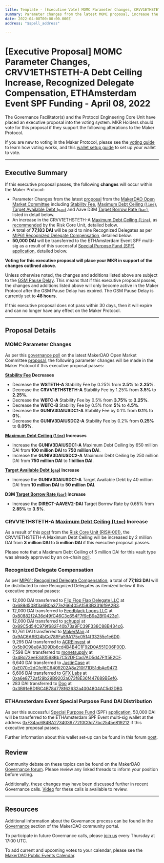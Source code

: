 ```yaml
---
title: Template - [Executive Vote] MOMC Parameter Changes, CRVV1ETHSTETH-A Debt Ceiling Increase, Recognized Delegate Compensation, ETHAmsterdam Event SPF Funding - April 08, 2022
summary: Parameter changes from the latest MOMC proposal, increase the CRVV1ETHSTETH-A Maximum Debt Ceiling, Recognized Delegate Compensation for March, fund the multi-sig for the ETHAmsterdam Event SPF.
date: 2022-04-08T00:00:00.000Z
address: "$spell_address"

---
```

# [Executive Proposal] MOMC Parameter Changes, CRVV1ETHSTETH-A Debt Ceiling Increase, Recognized Delegate Compensation, ETHAmsterdam Event SPF Funding - April 08, 2022

The Governance Facilitator(s) and the Protocol Engineering Core Unit have placed an executive proposal into the voting system. MKR Holders should vote for this proposal if they support the following alterations to the Maker Protocol.

If you are new to voting in the Maker Protocol, please see the [voting guide](https://community-development.makerdao.com/en/learn/governance/how-voting-works/) to learn how voting works, and this [wallet setup guide](https://community-development.makerdao.com/en/learn/governance/voting-setup/) to set up your wallet to vote.

---

## Executive Summary

If this executive proposal passes, the following **changes** will occur within the Maker Protocol:
- Parameter Changes from the latest [proposal](https://forum.makerdao.com/t/parameter-changes-proposal-ppg-omc-001-31-march-2022/14347) from the [MakerDAO Open Market Committee](https://forum.makerdao.com/t/parameter-proposal-group-makerdao-open-market-committee/7355) including [Stability Fee](https://manual.makerdao.com/parameter-index/vault-risk/param-stability-fee), [Maximum Debt Ceiling (`line`)](https://manual.makerdao.com/module-index/module-dciam#maximum-debt-ceiling-line), [Target Available Debt (`gap`)](https://manual.makerdao.com/module-index/module-dciam#target-available-debt-gap) and Aave D3M [Target Borrow Rate (`bar`)](https://manual.makerdao.com/module-index/module-dai-direct-deposit#target-borrow-rate-bar), listed in detail below.
- An increase in the CRVV1ETHSTETH-A [Maximum Debt Ceiling (`line`)](https://manual.makerdao.com/module-index/module-dciam#maximum-debt-ceiling-line), as [recommended](https://forum.makerdao.com/t/immediate-short-term-parameter-changes-proposal-for-crvv1ethsteth-a-dc-and-gap-increase/14476) by the Risk Core Unit, detailed below.
- A total of **77,183 DAI** will be paid to nine Recognized Delegates as per [MIP61 Recognized Delegate Compensation](https://mips.makerdao.com/mips/details/MIP61), detailed below.
- **50,000 DAI** will be transferred to the ETHAmsterdam Event SPF multi-sig as a result of this successful [Special Purpose Fund (SPF) application](https://mips.makerdao.com/mips/details/MIP55c3SP3), detailed below.

**Voting for this executive proposal will place your MKR in support of the changes outlined above.**

Unless otherwise noted, the changes and additions listed above are subject to the [GSM Pause Delay](https://manual.makerdao.com/parameter-index/core/param-gsm-pause-delay). This means that if this executive proposal passes, the changes and additions listed above will only become active in the Maker Protocol after the GSM Pause Delay has expired. The GSM Pause Delay is currently set to **48 hours**.

If this executive proposal does not pass within 30 days, then it will expire and can no longer have any effect on the Maker Protocol.

---

## Proposal Details

### MOMC Parameter Changes

As per this [governance poll](https://vote.makerdao.com/polling/QmdS8mCx) on the latest MakerDAO Open Market Committee [proposal](https://forum.makerdao.com/t/parameter-changes-proposal-ppg-omc-001-31-march-2022/14347), the following parameter changes will be made in the Maker Protocol if this executive proposal passes:

**[Stability Fee](https://manual.makerdao.com/parameter-index/vault-risk/param-stability-fee) Decreases**
- Decrease the **WSTETH-A** Stability Fee by 0.25% from **2.5%** to **2.25%**.
- Decrease the **CRVV1ETHSTETH-A** Stability Fee by 1.25% from **3.5%** to **2.25%**.
- Decrease the **WBTC-A** Stability Fee by 0.5% from **3.75%** to **3.25%**.
- Decrease the **WBTC-B** Stability Fee by 0.5% from **5%** to **4.5%**.
- Decrease the **GUNIV3DAIUSDC1-A** Stability Fee by 0.1% from **0.1%** to **0%**.
- Decrease the **GUNIV3DAIUSDC2-A** Stability Fee by 0.2% from **0.25%** to **0.05%**.

**[Maximum Debt Ceiling (`line`)](https://manual.makerdao.com/module-index/module-dciam#maximum-debt-ceiling-line) Increases**
- Increase the **GUNIV3DAIUSDC1-A** Maximum Debt Ceiling by 650 million DAI from **100 million DAI** to **750 million DAI**.
- Increase the **GUNIV3DAIUSDC2-A** Maximum Debt Ceiling by 250 million DAI from **750 million DAI** to **1 billion DAI**.

**[Target Available Debt (`gap`)](https://manual.makerdao.com/module-index/module-dciam#target-available-debt-gap) Increase**
- Increase the **GUNIV3DAIUSDC1-A** Target Available Debt by 40 million DAI from **10 million DAI** to **50 million DAI**.

**D3M [Target Borrow Rate (`bar`)](https://manual.makerdao.com/module-index/module-dai-direct-deposit#target-borrow-rate-bar) Increase**
- Increase the **DIRECT-AAVEV2-DAI** Target Borrow Rate by 0.65% from **2.85%** to **3.5%**.

### CRVV1ETHSTETH-A [Maximum Debt Ceiling (`line`)](https://manual.makerdao.com/module-index/module-dciam#maximum-debt-ceiling-line) Increase

As a result of this [post](https://forum.makerdao.com/t/immediate-short-term-parameter-changes-proposal-for-crvv1ethsteth-a-dc-and-gap-increase/14476) from the [Risk Core Unit (RISK-001)](https://mips.makerdao.com/mips/details/MIP39c2SP2), the CRVV1ETHSTETH-A Maximum Debt Ceiling will be increased by 2 million DAI from **3 million DAI** to **5 million DAI** if this executive proposal passes.

Please note that a Maximum Debt Ceiling of 5 million DAI for this vault type was already approved by an on-chain [poll](https://vote.makerdao.com/polling/Qmek9vzo).

### Recognized Delegate Compensation

As per [MIP61: Recognized Delegate Compensation](https://mips.makerdao.com/mips/details/MIP61), a total of **77,183 DAI** will be distributed to nine Recognized Delegates as itemized below if this executive proposal passes:

* 12,000 DAI transferred to [Flip Flop Flap Delegate LLC](https://vote.makerdao.com/address/0xaf8aa6846539033eaf0c3ca4c9c7373e370e039b) at [0x688d508f3a6B0a377e266405A1583B3316f9A2B3](https://etherscan.io/address/0x688d508f3a6B0a377e266405A1583B3316f9A2B3).
* 12,000 DAI transferred to [Feedblack Loops LLC](https://vote.makerdao.com/address/0x845b36e1e4f41a361dd711bda8ea239bf191fe95) at [0x80882f2A36d49fC46C3c654F7f9cB9a2Bf0423e1](https://etherscan.io/address/0x80882f2A36d49fC46C3c654F7f9cB9a2Bf0423e1).
* 12,000 DAI transferred to [schuppi](https://vote.makerdao.com/address/0xb21e535fb349e4ef0520318acfe589e174b0126b) at [0x89C5d54C979f682F40b73a9FC39F338C88B434c6](https://etherscan.io/address/0x89C5d54C979f682F40b73a9FC39F338C88B434c6).
* 10,761 DAI transferred to [MakerMan](https://vote.makerdao.com/address/0x22d5294a23d49294bf11d9db8beda36e104ad9b3) at [0x9AC6A6B24bCd789Fa59A175c0514f33255e1e6D0](https://etherscan.io/address/0x9AC6A6B24bCd789Fa59A175c0514f33255e1e6D0).
* 9,295 DAI transferred to [ACREInvest](https://vote.makerdao.com/address/0x4d3ac33ab1dd7b0f352b8e590fe8b62c4c39ead5) at [0x5b9C98e8A3D9Db6cd4B4B4C1F92D0A551D06F00D](https://etherscan.io/address/0x5b9C98e8A3D9Db6cd4B4B4C1F92D0A551D06F00D).
* 7,598 DAI transferred to [monetsupply](https://vote.makerdao.com/address/0x45127ec92b58c3a89e89f63553073adcaf2f1f5f) at [0x4Bd73eeE3d0568Bb7C52DFCad7AD5d47Fff5E2CF](https://etherscan.io/address/0x4Bd73eeE3d0568Bb7C52DFCad7AD5d47Fff5E2CF).
* 6,640 DAI transferred to [JustinCase](https://vote.makerdao.com/address/0xcdb792c14391f7115ba77a7cd27f724fc9ea2091) at [0xE070c2dCfcf6C6409202A8a210f71D51dbAe9473](https://etherscan.io/address/0xE070c2dCfcf6C6409202A8a210f71D51dbAe9473).
* 6,606 DAI transferred to [GFX Labs](https://vote.makerdao.com/address/0xf60d7a62c98f65480725255e831de531efe3fe14) at [0xa6e8772af29b29B9202a073f8E36f447689BEef6](https://etherscan.io/address/0xa6e8772af29b29B9202a073f8E36f447689BEef6).
* 283 DAI transferred to [Doo](https://vote.makerdao.com/address/0x8804d391472126da56b9a560aef6c6d5aaa7607b#delegate-credentials) at [0x3B91eBDfBC4B78d778f62632a4004804AC5d2DB0](https://etherscan.io/address/0x3B91eBDfBC4B78d778f62632a4004804AC5d2DB0).

### ETHAmsterdam Event Special Purpose Fund DAI Distribution

As per this successful [Special Purpose Fund](https://mips.makerdao.com/mips/details/MIP55) (SPF) [application](https://mips.makerdao.com/mips/details/MIP55c3SP3), 50,000 DAI will be transferred to the ETHAmsterdam SPF Event multi-sig wallet at the address [0xF34ac684BA2734039772f0C0d77bc2545e819212](https://etherscan.io/address/0xF34ac684BA2734039772f0C0d77bc2545e819212) if this executive proposal passes.

Further information about this wallet set-up can be found in this forum [post](https://forum.makerdao.com/t/mip55c3-sp3-ethamsterdam-event-spf/13781/74).

## Review

Community debate on these topics can be found on the MakerDAO [Governance forum](https://forum.makerdao.com/). Please review any linked threads to inform your position before voting.

Additionally, these changes may have been discussed further in recent Governance calls. [Video](https://www.youtube.com/playlist?list=PLLzkWCj8ywWNq5-90-Id6VPSsrk4OWVan) for these calls is available to review.

---

## Resources

Additional information about the Governance process can be found in the [Governance](https://community-development.makerdao.com/en/learn/governance) section of the MakerDAO community portal.

To participate in future Governance calls, please [join us](https://github.com/makerdao/community/tree/master/governance/governance-and-risk-meetings) every Thursday at 17:00 UTC.

To add current and upcoming votes to your calendar, please see the [MakerDAO Public Events Calendar](https://calendar.google.com/calendar/embed?src=makerdao.com_3efhm2ghipksegl009ktniomdk%40group.calendar.google.com&ctz=UTC&mode=week&showCalendars=0&showPrint=0).
